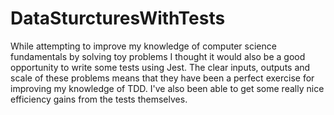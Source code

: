 # DataSturcturesWithTests

While attempting to improve my knowledge of computer science fundamentals by solving toy problems I thought it would also be a good opportunity to write some tests using Jest. The clear inputs, outputs and scale of these problems means that they have been a perfect exercise for improving my knowledge of TDD. I've also been able to get some really nice efficiency gains from the tests themselves.



